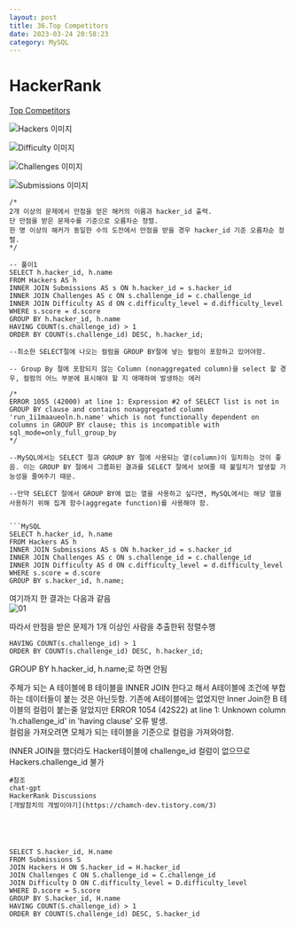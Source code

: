 ```yaml
---
layout: post
title: 36.Top Competitors
date: 2023-03-24 20:58:23 
category: MySQL
---
```


# HackerRank 
[Top Competitors](https://www.hackerrank.com/challenges/full-score/problem?isFullScreen=true)    

![Hackers 이미지](https://s3.amazonaws.com/hr-challenge-images/19504/1458526776-67667350b4-ScreenShot2016-03-21at7.45.59AM.png)  

![Difficulty 이미지](https://s3.amazonaws.com/hr-challenge-images/19504/1458526915-57eb75d9a2-ScreenShot2016-03-21at7.46.09AM.png)  

![Challenges 이미지](https://s3.amazonaws.com/hr-challenge-images/19504/1458527032-f9ca650442-ScreenShot2016-03-21at7.46.17AM.png) 

![Submissions 이미지](https://s3.amazonaws.com/hr-challenge-images/19504/1458527077-298f8e922a-ScreenShot2016-03-21at7.46.29AM.png) 

```MySQL
/*
2개 이상의 문제에서 만점을 얻은 해커의 이름과 hacker_id 출력.
단 만점을 받은 문제수를 기준으로 오름차순 정렬.
한 명 이상의 해커가 동일한 수의 도전에서 만점을 받을 경우 hacker_id 기준 오름차순 정렬. 
*/

-- 풀이1
SELECT h.hacker_id, h.name 
FROM Hackers AS h
INNER JOIN Submissions AS s ON h.hacker_id = s.hacker_id
INNER JOIN Challenges AS c ON s.challenge_id = c.challenge_id
INNER JOIN Difficulty AS d ON c.difficulty_level = d.difficulty_level
WHERE s.score = d.score
GROUP BY h.hacker_id, h.name
HAVING COUNT(s.challenge_id) > 1
ORDER BY COUNT(s.challenge_id) DESC, h.hacker_id;

--최소한 SELECT절에 나오는 컬럼을 GROUP BY절에 넣는 컬럼이 포함하고 있어야함. 

-- Group By 절에 포함되지 않는 Column (nonaggregated column)을 select 할 경우, 컬럼의 어느 부분에 표시해야 할 지 애매하여 발생하는 에러

/*
ERROR 1055 (42000) at line 1: Expression #2 of SELECT list is not in GROUP BY clause and contains nonaggregated column 'run_1i1maaueoln.h.name' which is not functionally dependent on columns in GROUP BY clause; this is incompatible with sql_mode=only_full_group_by
*/

--MySQL에서는 SELECT 절과 GROUP BY 절에 사용되는 열(column)이 일치하는 것이 좋음. 이는 GROUP BY 절에서 그룹화된 결과를 SELECT 절에서 보여줄 때 불일치가 발생할 가능성을 줄여주기 때문.

--만약 SELECT 절에서 GROUP BY에 없는 열을 사용하고 싶다면, MySQL에서는 해당 열을 사용하기 위해 집계 함수(aggregate function)를 사용해야 함.


```MySQL
SELECT h.hacker_id, h.name 
FROM Hackers AS h
INNER JOIN Submissions AS s ON h.hacker_id = s.hacker_id
INNER JOIN Challenges AS c ON s.challenge_id = c.challenge_id
INNER JOIN Difficulty AS d ON c.difficulty_level = d.difficulty_level
WHERE s.score = d.score
GROUP BY s.hacker_id, h.name;
```
여기까지 한 결과는 다음과 같음   
![01](https://user-images.githubusercontent.com/38153316/228396430-a316d74f-8954-4d0e-8679-d46119d4fa67.PNG)


따라서 만점을 받은 문제가 1개 이상인 사람을 추출한뒤 정렬수행  

```MySQL
HAVING COUNT(s.challenge_id) > 1
ORDER BY COUNT(s.challenge_id) DESC, h.hacker_id;
```

GROUP BY h.hacker_id, h.name;로 하면 안됨   

주체가 되는 A 테이블에 B 테이블을 INNER JOIN 한다고 해서 A테이블에 조건에 부합하는 데이터들이 붙는 것은 아닌듯함. 
기존에 A테이블에는 없었지만 Inner Join한 B 테이블의 컬럼이 붙는줄 알았지만 ERROR 1054 (42S22) at line 1: Unknown column 'h.challenge_id' in 'having clause' 오류 발생.   
컬럼을 가져오려면 모체가 되는 테이블을 기준으로 컬럼을 가져와야함.

INNER JOIN을 했더라도 Hacker테이블에 challenge_id 컬럼이 없으므로 Hackers.challenge_id 불가

``` 
#참조
chat-gpt
HackerRank Discussions
[개발참치의 개발이야기](https://chamch-dev.tistory.com/3)





SELECT S.hacker_id, H.name
FROM Submissions S
JOIN Hackers H ON S.hacker_id = H.hacker_id
JOIN Challenges C ON S.challenge_id = C.challenge_id
JOIN Difficulty D ON C.difficulty_level = D.difficulty_level
WHERE D.score = S.score
GROUP BY S.hacker_id, H.name
HAVING COUNT(S.challenge_id) > 1
ORDER BY COUNT(S.challenge_id) DESC, S.hacker_id